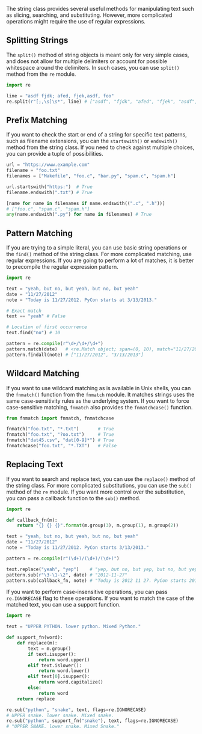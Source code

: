 The string class provides several useful methods for manipulating text such as slicing, searching, and substituting. However, more complicated operations might require the use of regular expressions.

## Splitting Strings
The `split()` method of string objects is meant only for very simple cases, and does not allow for multiple delimiters or account for possible whitespace around the delimiters. In such cases, you can use `split()` method from the `re` module.

```python
import re

line = "asdf fjdk; afed, fjek,asdf, foo"
re.split(r"[;,\s]\s*", line) # ["asdf", "fjdk", "afed", "fjek", "asdf", "foo"]
```

## Prefix Matching
If you want to check the start or end of a string for specific text patterns, such as filename extensions, you can the `startswith()` or `endswith()` method from the string class. If you need to check against multiple choices, you can provide a tuple of possibilities.

```python
url = "https://www.example.com"
filename = "foo.txt"
filenames = ["Makefile", "foo.c", "bar.py", "spam.c", "spam.h"]

url.startswith("https:")  # True
filename.endswith(".txt") # True

[name for name in filenames if name.endswith((".c", ".h"))]
# ["foo.c", "spam.c", "spam.h"]
any(name.endswith(".py") for name in filenames) # True
```

## Pattern Matching
If you are trying to a simple literal, you can use basic string operations or the `find()` method of the string class. For more complicated matching, use regular expressions. If you are going to perform a lot of matches, it is better to precompile the regular expression pattern.

```python
import re

text = "yeah, but no, but yeah, but no, but yeah"
date = "11/27/2012"
note = "Today is 11/27/2012. PyCon starts at 3/13/2013."

# Exact match
text == "yeah" # False

# Location of first occurrence
text.find("no") # 10

pattern = re.compile(r"\d+/\d+/\d+")
pattern.match(date)   # <re.Match object; span=(0, 10), match="11/27/2012">
pattern.findall(note) # ["11/27/2012", "3/13/2013"]
```

## Wildcard Matching
If you want to use wildcard matching as is available in Unix shells, you can the `fnmatch()` function from the `fnmatch` module. It matches strings uses the same case-sensitivity rules as the underlying system. If you want to force case-sensitive matching, `fnmatch` also provides the `fnmatchcase()` function.

```python
from fnmatch import fnmatch, fnmatchcase

fnmatch("foo.txt", "*.txt")       # True
fnmatch("foo.txt", "?oo.txt")     # True
fnmatch("dat45.csv", "dat[0-9]*") # True
fnmatchcase("foo.txt", "*.TXT")   # False
```

## Replacing Text
If you want to search and replace text, you can use the `replace()` method of the string class. For more complicated substitutions, you can use the `sub()` method of the `re` module. If you want more control over the substitution, you can pass a callback function to the `sub()` method.

```python
import re

def callback_fn(m):
	return "{} {} {}".format(m.group(3), m.group(1), m.group(2))

text = "yeah, but no, but yeah, but no, but yeah"
date = "11/27/2012"
note = "Today is 11/27/2012. PyCon starts 3/13/2013."

pattern = re.compile(r"(\d+)/(\d+)/(\d+)")

text.replace("yeah", "yep")    # "yep, but no, but yep, but no, but yep"
pattern.sub(r"\3-\1-\2", date) # "2012-11-27"
pattern.sub(callback_fn, note) # "Today is 2012 11 27. PyCon starts 2013 3 13."
```

If you want to perform case-insensitive operations, you can pass `re.IGNORECASE` flag to these operations. If you want to match the case of the matched text, you can use a support function.

```python
import re

text = "UPPER PYTHON. lower python. Mixed Python."

def support_fn(word):
	def replace(m):
		text = m.group()
		if text.isupper():
			return word.upper()
		elif text.islower():
			return word.lower()
		elif text[0].isupper():
			return word.capitalize()
		else:
			return word
	return replace

re.sub("python", "snake", text, flags=re.IGNORECASE)
# UPPER snake. lower snake. Mixed snake.
re.sub("python", support_fn("snake"), text, flags=re.IGNORECASE)
# "UPPER SNAKE. lower snake. Mixed Snake."
```

